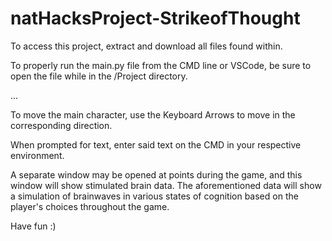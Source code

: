 # natHacksProject-StrikeofThought

To access this project, extract and download all files found within.

To properly run the main.py file from the CMD line or VSCode, be sure to 
open the file while in the /Project directory. 

...

To move the main character, use the Keyboard Arrows to move in the 
corresponding direction.

When prompted for text, enter said text on the CMD in your respective
environment.

A separate window may be opened at points during the game, and this window will show stimulated brain data. The aforementioned data
will show a simulation of brainwaves in various states of cognition
based on the player's choices throughout the game. 

Have fun :)
